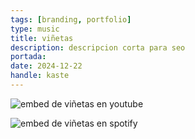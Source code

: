 ```yaml
---
tags: [branding, portfolio]
type: music
title: viñetas
description: descripcion corta para seo
portada: 
date: 2024-12-22
handle: kaste
---
```


![embed de viñetas en youtube](https://www.youtube.com/watch?v=PzVjHnEJX0w)

![embed de viñetas en spotify](https://open.spotify.com/album/5TBo1dh94oSvKd0ilU3cli?si=-azhriINQjCxwQ6UvvQdpw)